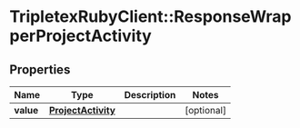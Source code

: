 # TripletexRubyClient::ResponseWrapperProjectActivity

## Properties
Name | Type | Description | Notes
------------ | ------------- | ------------- | -------------
**value** | [**ProjectActivity**](ProjectActivity.md) |  | [optional] 


